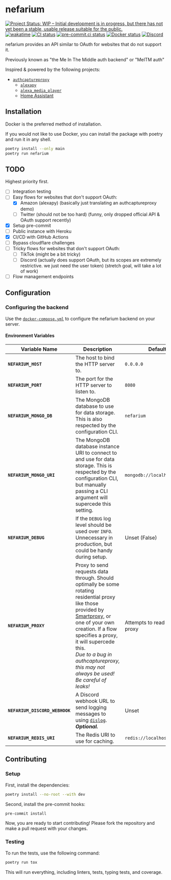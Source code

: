# nefarium

[![Project Status: WIP – Initial development is in progress, but there has not yet been a stable, usable release suitable for the public.](https://www.repostatus.org/badges/latest/wip.svg)](https://www.repostatus.org/#wip)
[![wakatime](https://wakatime.com/badge/github/regulad/nefarium.svg)](https://wakatime.com/badge/github/regulad/nefarium)
[![CI status](https://github.com/nefarium/nefarium/actions/workflows/ci.yml/badge.svg)](https://github.com/nefarium/nefarium/actions/workflows/ci.yml)
[![pre-commit.ci status](https://results.pre-commit.ci/badge/github/nefarium/nefarium/main.svg)](https://results.pre-commit.ci/latest/github/nefarium/nefarium/main)
[![Docker status](https://github.com/nefarium/nefarium/actions/workflows/docker-publish.yml/badge.svg)](https://github.com/nefarium/nefarium/actions/workflows/docker-publish.yml)
[![Discord](https://img.shields.io/discord/1071033007663751179?logo=discord)](https://discord.gg/vPvcNb9RNx)

nefarium provides an API similar to OAuth for websites that do not support it.

Previously known as "the Me In The Middle auth backend" or "MeITM auth"

Inspired & powered by the following projects:

* [`authcaptureproxy`](https://pypi.org/project/authcaptureproxy/)
  * [`alexapy`](https://pypi.org/project/alexapy/)
  * [`alexa_media_player`](https://github.com/custom-components/alexa_media_player)
  * [Home Assistant](https://www.home-assistant.io)


## Installation

Docker is the preferred method of installation.

If you would not like to use Docker, you can install the package with poetry and run it in any shell.

```bash
poetry install --only main
poetry run nefarium
```

## TODO

Highest priority first.

- [ ] Integration testing
- [ ] Easy flows for websites that don't support OAuth:
  - [x] Amazon (alexapy) (basically just translating an authcaptureproxy demo)
  - [ ] Twitter (should not be too hard) (funny, only dropped official API & OAuth support recently)
- [x] Setup pre-commit
- [ ] Public instance with Heroku
- [x] CI/CD with GitHub Actions
- [ ] Bypass cloudflare challenges
- [ ] Tricky flows for websites that don't support OAuth:
  - [ ] TikTok (might be a bit tricky)
  - [ ] Discord (actually does support OAuth, but its scopes are extremely restrictive. we just need the user token) (stretch goal, will take a lot of work)
- [ ] Flow management endpoints

## Configuration

### Configuring the backend

Use the [`docker-compose.yml`](./docker-compose.yml) to configure the nefarium backend on your server.

#### Environment Variables

| Variable Name                  | Description                                                                                                                                                                                                                                                                                                                         | Default                       |
|--------------------------------|-------------------------------------------------------------------------------------------------------------------------------------------------------------------------------------------------------------------------------------------------------------------------------------------------------------------------------------|-------------------------------|
| **`NEFARIUM_HOST`**            | The host to bind the HTTP server to.                                                                                                                                                                                                                                                                                                | `0.0.0.0`                     |
| **`NEFARIUM_PORT`**            | The port for the HTTP server to listen to.                                                                                                                                                                                                                                                                                          | `8080`                        |
| **`NEFARIUM_MONGO_DB`**        | The MongoDB database to use for data storage. This is also respected by the configuration CLI.                                                                                                                                                                                                                                      | `nefarium`                    |
| **`NEFARIUM_MONGO_URI`**       | The MongoDB database instance URI to connect to and use for data storage. This is respected by the configuration CLI, but manually passing a CLI argument will supercede this setting.                                                                                                                                              | `mongodb://localhost:27017`   |
| **`NEFARIUM_DEBUG`**           | If the `DEBUG` log level should be used over `INFO`. Unnecessary in production, but could be handy during setup.                                                                                                                                                                                                                    | Unset (False)                 |
| **`NEFARIUM_PROXY`**           | Proxy to send requests data through. Should optimally be some rotating residential proxy like those provided by [Smartproxy](https://smartproxy.com), or one of your own creation. If a flow specifies a proxy, it will supercede this. <br/> *Due to a bug in authcaptureproxy, this may not always be used! Be careful of leaks!* | Attempts to read system proxy |
| **`NEFARIUM_DISCORD_WEBHOOK`** | A Discord webhook URL to send logging messages to using [`dislog`](https://github.com/regulad/dislog). ***Optional.***                                                                                                                                                                                                              | Unset                         |
| **`NEFARIUM_REDIS_URI`**       | The Redis URI to use for caching.                                                                                                                                                                                                                                                                                                   | `redis://localhost:6379`      |

## Contributing

### Setup

First, install the dependencies:

```bash
poetry install --no-root --with dev
```

Second, install the pre-commit hooks:

```bash
pre-commit install
```

Now, you are ready to start contributing! Please fork the repository and make a pull request with your changes.

### Testing

To run the tests, use the following command:

```bash
poetry run tox
```

This will run everything, including linters, tests, typing tests, and coverage.
